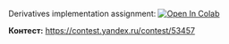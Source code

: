 Derivatives implementation assignment:
[![Open In Colab](https://colab.research.google.com/assets/colab-badge.svg)](https://colab.research.google.com/github/girafe-ai/ml-course/blob/23f_basic/homeworks/hw03_derivatives/derivatives_assignment_03.ipynb)

__Контест:__ https://contest.yandex.ru/contest/53457